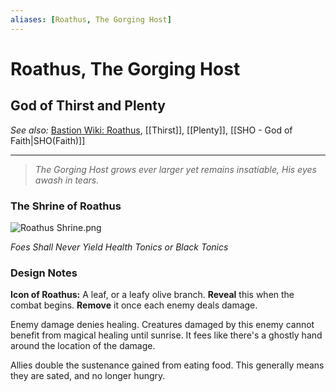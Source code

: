```yaml
---
aliases: [Roathus, The Gorging Host]
---
```

# Roathus, The Gorging Host
## God of Thirst and Plenty
*See also:* [Bastion Wiki: Roathus](https://bastion.fandom.com/wiki/Roathus "Roathus"), [[Thirst]], [[Plenty]], [[SHO - God of Faith|SHO(Faith)]]
___
> *The Gorging Host grows ever larger yet remains insatiable, His eyes awash in tears.*

### The Shrine of Roathus
![Roathus Shrine.png](https://static.wikia.nocookie.net/bastion/images/4/40/Roathus_Shrine.png/revision/latest/scale-to-width-down/116?cb=20120105025915)

*Foes Shall Never Yield Health Tonics or Black Tonics*

### Design Notes
**Icon of Roathus:** A leaf, or a leafy olive branch.
**Reveal** this when the combat begins.
**Remove** it once each enemy deals damage. 

Enemy damage denies healing. Creatures damaged by this enemy cannot benefit from magical healing until sunrise. It fees like there's a ghostly hand around the location of the damage.

Allies double the sustenance gained from eating food. This generally means they are sated, and no longer hungry.